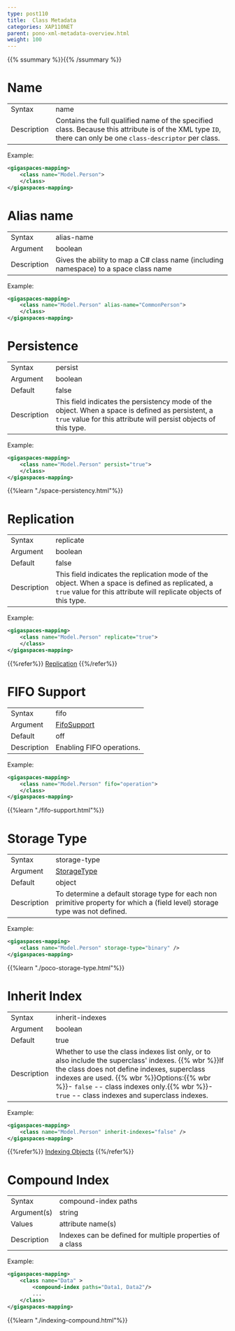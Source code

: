 ```yaml
---
type: post110
title:  Class Metadata
categories: XAP110NET
parent: pono-xml-metadata-overview.html
weight: 100
---
```


{{% ssummary %}}{{% /ssummary %}}


# Name

|           |                 |
|-----------|-----------------|
|Syntax     | name |
|Description| Contains the full qualified name of the specified class. Because this attribute is of the XML type `ID`, there can only be one `class-descriptor` per class. |

Example:

```xml
<gigaspaces-mapping>
	<class name="Model.Person">
	</class>
</gigaspaces-mapping>
```

# Alias name

|           |                 |
|-----------|-----------------|
|Syntax     | alias-name |
|Argument   | boolean|
|Description|  Gives the ability to map a C# class name (including namespace) to a space class name  |

Example:


```xml
<gigaspaces-mapping>
	<class name="Model.Person" alias-name="CommonPerson">
	</class>
</gigaspaces-mapping>
```


# Persistence

|           |                 |
|-----------|-----------------|
|Syntax     | persist |
|Argument   | boolean|
|Default    | false|
|Description|  This field indicates the persistency mode of the object. When a space is defined as persistent, a `true` value for this attribute will persist objects of this type.  |

Example:


```xml
<gigaspaces-mapping>
	<class name="Model.Person" persist="true">
	</class>
</gigaspaces-mapping>
```


{{%learn "./space-persistency.html"%}}

# Replication

|           |                 |
|-----------|-----------------|
|Syntax     | replicate |
|Argument   | boolean|
|Default    | false|
|Description|  This field indicates the replication mode of the object. When a space is defined as replicated, a `true` value for this attribute will replicate objects of this type.|

Example:


```xml
<gigaspaces-mapping>
	<class name="Model.Person" replicate="true">
	</class>
</gigaspaces-mapping>
```

{{%refer%}}
[Replication]({{%currentadmurl%}}/replication.html)
{{%/refer%}}




# FIFO Support

|           |                 |
|-----------|-----------------|
|Syntax     | fifo  |
|Argument   | [FifoSupport](http://www.gigaspaces.com/docs/dotnetdocs{{%currentversion%}}/html/T_GigaSpaces_Core_Metadata_FifoSupport.htm)|
|Default    | off|
|Description| Enabling  FIFO operations.     |

Example:


```xml
<gigaspaces-mapping>
    <class name="Model.Person" fifo="operation">
    </class>
</gigaspaces-mapping>
```


{{%learn "./fifo-support.html"%}}

# Storage Type

|           |                 |
|-----------|-----------------|
|Syntax     | storage-type |
|Argument   | [StorageType](http://www.gigaspaces.com/docs/dotnetdocs{{%currentversion%}}/html/T_GigaSpaces_Core_Metadata_StorageType.htm)|
|Default    | object |
|Description| To determine a default storage type for each non primitive property for which a (field level) storage type was not defined.|

Example:


```xml
<gigaspaces-mapping>
    <class name="Model.Person" storage-type="binary" />
</gigaspaces-mapping>

```


{{%learn "./poco-storage-type.html"%}}




# Inherit Index

|           |                 |
|-----------|-----------------|
|Syntax     | inherit-indexes |
|Argument   | boolean          |
|Default    | true|
|Description| Whether to use the class indexes list only, or to also include the superclass' indexes. {{% wbr %}}If the class does not define indexes, superclass indexes are used. {{% wbr %}}Options:{{% wbr %}}- `false` -- class indexes only.{{% wbr %}}- `true` -- class indexes and superclass indexes.|

Example:


```xml
<gigaspaces-mapping>
    <class name="Model.Person" inherit-indexes="false" />
</gigaspaces-mapping>
```
{{%refer%}}
[Indexing Objects](./indexing.html)
{{%/refer%}}

# Compound Index

|           |                 |
|-----------|-----------------|
|Syntax     | compound-index paths |
|Argument(s)| string          |
|Values     | attribute name(s)   |
|Description| Indexes can be defined for multiple properties of a class  |

Example:


```xml
<gigaspaces-mapping>
    <class name="Data" >
        <compound-index paths="Data1, Data2"/>
        ...
    </class>
</gigaspaces-mapping>
```


{{%learn "./indexing-compound.html"%}}






